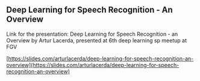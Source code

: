 ## Deep Learning for Speech Recognition - An Overview

Link for the presentation: Deep Learning for Speech Recognition - an Overview by Artur Lacerda, presented at 6th deep learning sp meetup at FGV

[https://slides.com/arturlacerda/deep-learning-for-speech-recognition-an-overview](https://slides.com/arturlacerda/deep-learning-for-speech-recognition-an-overview)
